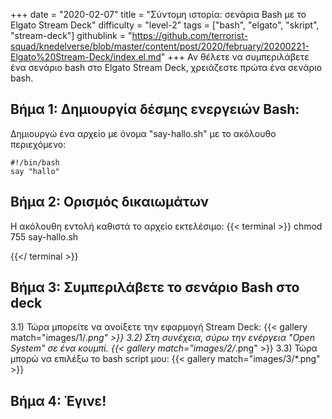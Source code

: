 +++
date = "2020-02-07"
title = "Σύντομη ιστορία: σενάρια Bash με το Elgato Stream Deck"
difficulty = "level-2"
tags = ["bash", "elgato", "skript", "stream-deck"]
githublink = "https://github.com/terrorist-squad/knedelverse/blob/master/content/post/2020/february/20200221-Elgato%20Stream-Deck/index.el.md"
+++
Αν θέλετε να συμπεριλάβετε ένα σενάριο bash στο Elgato Stream Deck, χρειάζεστε πρώτα ένα σενάριο bash.
## Βήμα 1: Δημιουργία δέσμης ενεργειών Bash:
Δημιουργώ ένα αρχείο με όνομα "say-hallo.sh" με το ακόλουθο περιεχόμενο:
```
#!/bin/bash
say "hallo"

```

## Βήμα 2: Ορισμός δικαιωμάτων
Η ακόλουθη εντολή καθιστά το αρχείο εκτελέσιμο:
{{< terminal >}}
chmod 755 say-hallo.sh

{{</ terminal >}}

## Βήμα 3: Συμπεριλάβετε το σενάριο Bash στο deck
3.1) Τώρα μπορείτε να ανοίξετε την εφαρμογή Stream Deck:
{{< gallery match="images/1/*.png" >}}
3.2) Στη συνέχεια, σύρω την ενέργεια "Open System" σε ένα κουμπί.
{{< gallery match="images/2/*.png" >}}
3.3) Τώρα μπορώ να επιλέξω το bash script μου:
{{< gallery match="images/3/*.png" >}}

## Βήμα 4: Έγινε!
